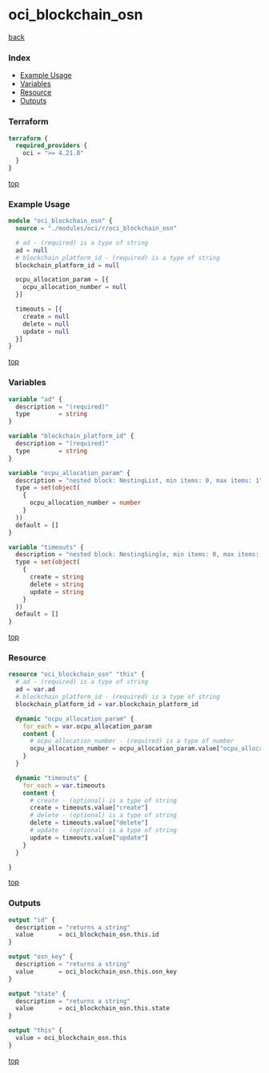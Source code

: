 # oci_blockchain_osn

[back](../oci.md)

### Index

- [Example Usage](#example-usage)
- [Variables](#variables)
- [Resource](#resource)
- [Outputs](#outputs)

### Terraform

```terraform
terraform {
  required_providers {
    oci = ">= 4.21.0"
  }
}
```

[top](#index)

### Example Usage

```terraform
module "oci_blockchain_osn" {
  source = "./modules/oci/r/oci_blockchain_osn"

  # ad - (required) is a type of string
  ad = null
  # blockchain_platform_id - (required) is a type of string
  blockchain_platform_id = null

  ocpu_allocation_param = [{
    ocpu_allocation_number = null
  }]

  timeouts = [{
    create = null
    delete = null
    update = null
  }]
}
```

[top](#index)

### Variables

```terraform
variable "ad" {
  description = "(required)"
  type        = string
}

variable "blockchain_platform_id" {
  description = "(required)"
  type        = string
}

variable "ocpu_allocation_param" {
  description = "nested block: NestingList, min items: 0, max items: 1"
  type = set(object(
    {
      ocpu_allocation_number = number
    }
  ))
  default = []
}

variable "timeouts" {
  description = "nested block: NestingSingle, min items: 0, max items: 0"
  type = set(object(
    {
      create = string
      delete = string
      update = string
    }
  ))
  default = []
}
```

[top](#index)

### Resource

```terraform
resource "oci_blockchain_osn" "this" {
  # ad - (required) is a type of string
  ad = var.ad
  # blockchain_platform_id - (required) is a type of string
  blockchain_platform_id = var.blockchain_platform_id

  dynamic "ocpu_allocation_param" {
    for_each = var.ocpu_allocation_param
    content {
      # ocpu_allocation_number - (required) is a type of number
      ocpu_allocation_number = ocpu_allocation_param.value["ocpu_allocation_number"]
    }
  }

  dynamic "timeouts" {
    for_each = var.timeouts
    content {
      # create - (optional) is a type of string
      create = timeouts.value["create"]
      # delete - (optional) is a type of string
      delete = timeouts.value["delete"]
      # update - (optional) is a type of string
      update = timeouts.value["update"]
    }
  }

}
```

[top](#index)

### Outputs

```terraform
output "id" {
  description = "returns a string"
  value       = oci_blockchain_osn.this.id
}

output "osn_key" {
  description = "returns a string"
  value       = oci_blockchain_osn.this.osn_key
}

output "state" {
  description = "returns a string"
  value       = oci_blockchain_osn.this.state
}

output "this" {
  value = oci_blockchain_osn.this
}
```

[top](#index)